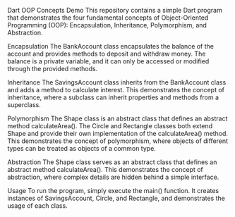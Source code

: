 Dart OOP Concepts Demo
This repository contains a simple Dart program that demonstrates the four fundamental concepts of Object-Oriented Programming (OOP): Encapsulation, Inheritance, Polymorphism, and Abstraction.

Encapsulation
The BankAccount class encapsulates the balance of the account and provides methods to deposit and withdraw money. The balance is a private variable, and it can only be accessed or modified through the provided methods.

Inheritance
The SavingsAccount class inherits from the BankAccount class and adds a method to calculate interest. This demonstrates the concept of inheritance, where a subclass can inherit properties and methods from a superclass.

Polymorphism
The Shape class is an abstract class that defines an abstract method calculateArea(). The Circle and Rectangle classes both extend Shape and provide their own implementation of the calculateArea() method. This demonstrates the concept of polymorphism, where objects of different types can be treated as objects of a common type.

Abstraction
The Shape class serves as an abstract class that defines an abstract method calculateArea(). This demonstrates the concept of abstraction, where complex details are hidden behind a simple interface.

Usage
To run the program, simply execute the main() function. It creates instances of SavingsAccount, Circle, and Rectangle, and demonstrates the usage of each class.